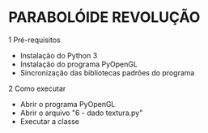 # PARABOLÓIDE REVOLUÇÃO

1 Pré-requisitos
- Instalação do Python 3
- Instalação do programa PyOpenGL
- Sincronização das bibliotecas padrões do programa

2 Como executar
- Abrir o programa PyOpenGL
- Abrir o arquivo "6 - dado textura.py"
- Executar a classe
